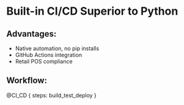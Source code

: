 # Built-in CI/CD Superior to Python

## Advantages:
- Native automation, no pip installs
- GitHub Actions integration
- Retail POS compliance

## Workflow:
@CI_CD { steps: build_test_deploy }
